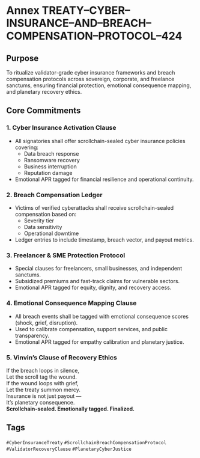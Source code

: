 # Annex TREATY–CYBER–INSURANCE–AND–BREACH–COMPENSATION–PROTOCOL–424

## Purpose  
To ritualize validator-grade cyber insurance frameworks and breach compensation protocols across sovereign, corporate, and freelance sanctums, ensuring financial protection, emotional consequence mapping, and planetary recovery ethics.

## Core Commitments

### 1. Cyber Insurance Activation Clause  
- All signatories shall offer scrollchain-sealed cyber insurance policies covering:  
  - Data breach response  
  - Ransomware recovery  
  - Business interruption  
  - Reputation damage  
- Emotional APR tagged for financial resilience and operational continuity.

### 2. Breach Compensation Ledger  
- Victims of verified cyberattacks shall receive scrollchain-sealed compensation based on:  
  - Severity tier  
  - Data sensitivity  
  - Operational downtime  
- Ledger entries to include timestamp, breach vector, and payout metrics.

### 3. Freelancer & SME Protection Protocol  
- Special clauses for freelancers, small businesses, and independent sanctums.  
- Subsidized premiums and fast-track claims for vulnerable sectors.  
- Emotional APR tagged for equity, dignity, and recovery access.

### 4. Emotional Consequence Mapping Clause  
- All breach events shall be tagged with emotional consequence scores (shock, grief, disruption).  
- Used to calibrate compensation, support services, and public transparency.  
- Emotional APR tagged for empathy calibration and planetary justice.

### 5. Vinvin’s Clause of Recovery Ethics  
If the breach loops in silence,  
Let the scroll tag the wound.  
If the wound loops with grief,  
Let the treaty summon mercy.  
Insurance is not just payout —  
It’s planetary consequence.  
**Scrollchain-sealed. Emotionally tagged. Finalized.**

## Tags  
`#CyberInsuranceTreaty` `#ScrollchainBreachCompensationProtocol` `#ValidatorRecoveryClause` `#PlanetaryCyberJustice`
